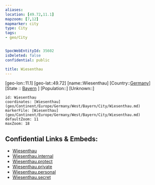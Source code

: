 ```yaml
---
aliases: 
location: [49.72,11.1]
mapzoom: [7,12] 
mapmarker: city 
type: City
tags:
- geo/City


SpocWebEntityId: 35602
isDeleted: false
confidential: public

title: Wiesenthau
---
```

[geo-lon::11.1]
[geo-lat::49.72]
[name::Wiesenthau]
[Country::[Germany](geo/Continent/Europe/Germany.md)]
[State :: [Bayern](geo/Continent/Europe/Germany/West/Bayern.md) ]
[Population::]
[Unknown::]


```leaflet
id: Wiesenthau
coordinates: [Wiesenthau](geo/Continent/Europe/Germany/West/Bayern/City/Wiesenthau.md)
markerFile: [Wiesenthau](geo/Continent/Europe/Germany/West/Bayern/City/Wiesenthau.md)
defaultZoom: 11 
maxZoom: 18
```


## Confidential Links & Embeds: 
- [Wiesenthau](../../../../../../../../_public/geo/Continent/Europe/Germany/West/Bayern/City/Wiesenthau.md) 
- [Wiesenthau.internal](../../../../../../../../_internal/geo/Continent/Europe/Germany/West/Bayern/City/Wiesenthau.internal.md) 
- [Wiesenthau.protect](../../../../../../../../_protect/geo/Continent/Europe/Germany/West/Bayern/City/Wiesenthau.protect.md) 
- [Wiesenthau.private](../../../../../../../../_private/geo/Continent/Europe/Germany/West/Bayern/City/Wiesenthau.private.md) 
- [Wiesenthau.personal](../../../../../../../../_personal/geo/Continent/Europe/Germany/West/Bayern/City/Wiesenthau.personal.md) 
- [Wiesenthau.secret](../../../../../../../../_secret/geo/Continent/Europe/Germany/West/Bayern/City/Wiesenthau.secret.md) 
